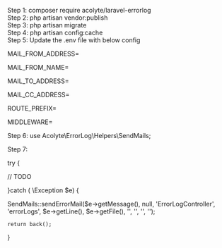 Step 1: composer require acolyte/laravel-errorlog <br/>
Step 2: php artisan vendor:publish<br/>
Step 3: php artisan migrate<br/>
Step 4: php artisan config:cache<br/>
Step 5: Update the .env file with below config<br/>

MAIL_FROM_ADDRESS=

MAIL_FROM_NAME=

MAIL_TO_ADDRESS=

MAIL_CC_ADDRESS=

ROUTE_PREFIX=

MIDDLEWARE=

Step 6: use Acolyte\ErrorLog\Helpers\SendMails;

Step 7:

try {

// TODO

}catch ( \Exception $e) {

SendMails::sendErrorMail($e->getMessage(), null, 'ErrorLogController', 'errorLogs', $e->getLine(), $e->getFile(),
'', '', '', '');

    return back();

}
